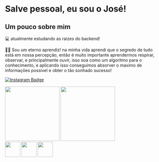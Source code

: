 <h1>Salve pessoal, eu sou o José!</h1>
<h2>Um pouco sobre mim</h2>
💻 atualmente estudando as raizes do backend! 

🧗‍♂️ Sou um eterno aprendiz! na minha vida aprendi que o segredo de tudo está em nossa percepção, então é muito importante aprendermos respirar, observar, e principalmente ouvir, isso soa como um algoritmo para o conhecimento, e aplicando isso conseguimos absorver o maximo de informações possivel e obter o tão sonhado sucesso!

<a href="https://www.instagram.com/iamjose_jr/" target="blank"><img src="https://camo.githubusercontent.com/00c9057088d4dadf977229eb59fe166e135c0c51d5359c777011053ce80178d7/68747470733a2f2f696d672e736869656c64732e696f2f62616467652f496e7374616772616d2d4534343035463f7374796c653d666f722d7468652d6261646765266c6f676f3d696e7374616772616d266c6f676f436f6c6f723d7768697465266c696e6b3d68747470733a2f2f7777772e696e7374616772616d2e636f6d2f6c65656f5f67616d612f" alt="Instagram Badge" data-canonical-src="https://img.shields.io/badge/Instagram-E4405F?style=for-the-badge&amp;logo=instagram&amp;logoColor=white&amp;link=https://www.instagram.com/leeo_gama/" style="max-width: 100%;"></a>

<div>
<img height="180em" src="https://github-readme-stats.vercel.app/api?username=stun106&amp;show_icons=true&amp;theme=tokyonight" style="max-width: 100%;">
<img height="180em" src="https://github-readme-stats.vercel.app/api/top-langs/?username=leogama09&amp;layout=compact&amp;langs_count=3&amp;theme=tokyonight" style="max-width: 100%;">
  </div>
  <div>
  <img height="50" src="https://cdn.jsdelivr.net/gh/devicons/devicon/icons/html5/html5-plain.svg" style="max-width: 100%;">
  <img height="50" src="https://cdn.jsdelivr.net/gh/devicons/devicon/icons/css3/css3-plain.svg" style="max-width: 100%;">
  <img height="50" src="https://cdn.jsdelivr.net/gh/devicons/devicon/icons/javascript/javascript-plain.svg" style="max-width: 100%;">
  </div>


 
  
